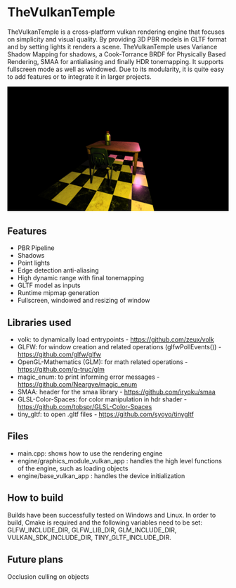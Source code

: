 # TheVulkanTemple
TheVulkanTemple is a cross-platform vulkan rendering engine that focuses on simplicity and visual quality. By providing 3D PBR models in GLTF format and by setting lights it renders a scene.
TheVulkanTemple uses Variance Shadow Mapping for shadows, a Cook-Torrance BRDF for Physically Based Rendering, SMAA for antialiasing and finally HDR tonemapping.
It supports fullscreen mode as well as windowed. Due to its modularity, it is quite easy to add features or to integrate it in larger projects.

![alt text](https://github.com/EdoardoLuciani/TheVulkanTemple/blob/master/docs/Screenshot.png)

## Features
- PBR Pipeline
- Shadows
- Point lights
- Edge detection anti-aliasing
- High dynamic range with final tonemapping
- GLTF model as inputs
- Runtime mipmap generation
- Fullscreen, windowed and resizing of window

## Libraries used
- volk: to dynamically load entrypoints - https://github.com/zeux/volk
- GLFW: for window creation and related operations (glfwPollEvents()) - https://github.com/glfw/glfw
- OpenGL-Mathematics (GLM): for math related operations - https://github.com/g-truc/glm
- magic_enum: to print informing error messages - https://github.com/Neargye/magic_enum
- SMAA: header for the smaa library - https://github.com/iryoku/smaa
- GLSL-Color-Spaces: for color manipulation in hdr shader - https://github.com/tobspr/GLSL-Color-Spaces
- tiny_gltf: to open .gltf files - https://github.com/syoyo/tinygltf

## Files
- main.cpp: shows how to use the rendering engine
- engine/graphics_module_vulkan_app : handles the high level functions of the engine, such as loading objects
- engine/base_vulkan_app : handles the device initialization

## How to build
Builds have been successfully tested on Windows and Linux. In order to build, Cmake is required and the following variables need to be set:
GLFW_INCLUDE_DIR,
GLFW_LIB_DIR,
GLM_INCLUDE_DIR,
VULKAN_SDK_INCLUDE_DIR,
TINY_GLTF_INCLUDE_DIR.

## Future plans
Occlusion culling on objects
